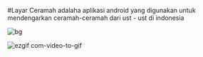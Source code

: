 #Layar Ceramah adalaha aplikasi android yang digunakan untuk mendengarkan ceramah-ceramah dari ust - ust di indonesia

![bg](https://user-images.githubusercontent.com/16913686/51221783-7ebdac00-196d-11e9-9952-fc23e80b848b.png)

![ezgif com-video-to-gif](https://user-images.githubusercontent.com/16913686/51222420-36ec5400-1970-11e9-839b-1d0a7f728d5e.gif)
